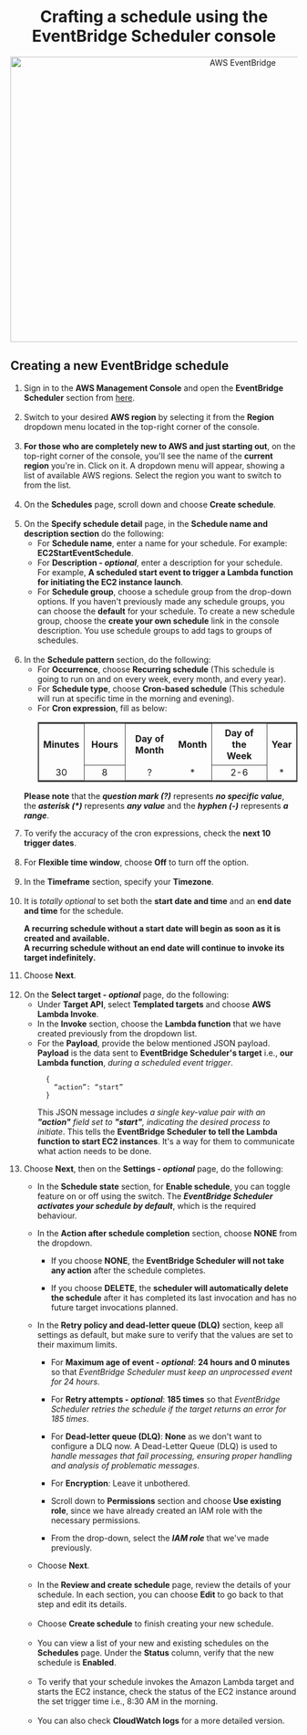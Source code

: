 <h1 align= "center">Crafting a schedule using the EventBridge Scheduler console</h1>
<div align="center">
  <img src="https://myprojectrelatedimages.s3.ap-south-1.amazonaws.com/EC2StartandStop/EventBridge+Schedules/AWS+EventBridge+Title.png" alt="AWS EventBridge" width="800" height="500">
</div>

<h2 align= "left">Creating a new EventBridge schedule</h2>
<ol>
  <li>Sign in to the <strong>AWS Management Console</strong> and open the <strong>EventBridge Scheduler</strong> section from <a href= "https://ap-south-1.console.aws.amazon.com/scheduler/home?region=ap-south-1#schedules">here</a>.</li><br>
  <li>Switch to your desired <strong>AWS region</strong> by selecting it from the <strong>Region</strong> dropdown menu located in the top-right corner of the console.</li><br>
  <li><strong>For those who are completely new to AWS and just starting out</strong>, on the top-right corner of the console, you'll see the name of the <strong>current region</strong> you're in. Click on it. A dropdown menu will appear, showing a list of available AWS regions. Select the region you want to switch to from the list.</li><br>
  <li>On the <strong>Schedules</strong> page, scroll down and choose <strong>Create schedule</strong>.</li><br>
  <li>On the <strong>Specify schedule detail</strong> page, in the <strong>Schedule name and description section</strong> do the following:
    <ul>
      <li>For <strong>Schedule name</strong>, enter a name for your schedule. For example: <strong>EC2StartEventSchedule</strong>.</li>
      <li>For <strong>Description - <em>optional</em></strong>, enter a description for your schedule.<br>For example, <strong>A scheduled start event to trigger a Lambda function for initiating the EC2 instance launch</strong>.</li>
      <li>For <strong>Schedule group</strong>, choose a schedule group from the drop-down options. If you haven't previously made any schedule groups, you can choose the <strong>default</strong> for your schedule. To create a new schedule group, choose the <strong>create your own schedule</strong> link in the console description. You use schedule groups to add tags to groups of schedules.</li>
    </ul>
  </li><br>
  <li>In the <strong>Schedule pattern</strong> section, do the following:
    <ul>
      <li>For <strong>Occurrence</strong>, choose <strong>Recurring schedule</strong> (This schedule is going to run on and on every week, every month, and every year).</li>
      <li>For <strong>Schedule type</strong>, choose <strong>Cron-based schedule</strong> (This schedule will run at specific time in the morning and evening).</li>
      <li>For <strong>Cron expression</strong>, fill as below:
<div align="left">
<table style="border-collapse: collapse; border: 2px solid #444;">
  <tr>
    <th>Minutes</th>
    <th style="border: 1px solid #444; padding: 6px 12px;">Hours</th>
    <th>Day of Month</th>
    <th>Month</th>
    <th style="border: 1px solid #444; padding: 6px 12px;">Day of the Week</th>
    <th>Year</th>
  </tr>
  <tr align="center">
    <td>30</td>
    <td style="border: 1px solid #444;">8</td>
    <td>?</td>
    <td>*</td>
    <td style="border: 1px solid #444;">2-6</td>
    <td>*</td>
  </tr>
 </table>
</div>
    </li>
</ul>

<strong>Please note</strong> that the <strong><em>question mark (?)</em></strong> represents <strong><em>no specific value</em></strong>, the <strong><em>asterisk (*)</em></strong> represents <strong><em>any value</em></strong> and the <strong><em>hyphen (-)</em></strong> represents <strong><em>a range</em></strong>.

<li>To verify the accuracy of the cron expressions, check the <strong>next 10 trigger dates</strong>.</li><br>
<li>For <strong>Flexible time window</strong>, choose <strong>Off</strong> to turn off the option.</li><br>
<li>In the <strong>Timeframe</strong> section, specify your <strong>Timezone</strong>.</li><br>
<li> It is <em>totally optional</em> to set both the <strong>start date and time</strong> and an <strong>end date and time</strong> for the schedule.</li>
<p><strong>A recurring schedule without a start date will begin as soon as it is created and available.</strong> <br><strong>A recurring schedule without an end date will continue to invoke its target indefinitely.</strong></p>
  
<li>Choose <strong>Next</strong>.</li><br>
<li>On the <strong>Select target - <em>optional</em></strong> page, do the following:
  <ul>
      <li>Under <strong>Target API</strong>, select <strong>Templated targets</strong> and choose <strong>AWS Lambda Invoke</strong>.</li>
      <li>In the <strong>Invoke</strong> section, choose the <strong>Lambda function</strong> that we have created previously from the dropdown list.</li>
      <li>For the <strong>Payload</strong>, provide the below mentioned JSON payload. <strong>Payload</strong> is the data sent to <strong>EventBridge Scheduler's target</strong> i.e., <strong>our Lambda function</strong>, <em>during a scheduled event trigger</em>.</li>
    
      {
        “action”: “start”
      }    

This JSON message includes <em>a single key-value pair with an <strong>"action"</strong> field set to <strong>"start"</strong>, indicating the desired process to initiate</em>. This tells the <strong>EventBridge Scheduler to tell the Lambda function to start EC2 instances</strong>. It's a way for them to communicate what action needs to be done.

  </ul>
</li>

<p><li>Choose <strong>Next</strong>, then on the <strong>Settings - <em>optional</em></strong> page, do the following:</p>
  <ul>
    <p><li>In the <strong>Schedule state</strong> section, for <strong>Enable schedule</strong>, you can toggle feature on or off using the switch. The <strong><em>EventBridge Scheduler activates your schedule by default</em></strong>, which is the required behaviour.</li></p>
   <li>In the <strong>Action after schedule completion</strong> section, choose <strong>NONE</strong> from the dropdown.
     <ul>
       <p><li>If you choose <strong>NONE</strong>, the <strong>EventBridge Scheduler will not take any action</strong> after the schedule completes.</li></p>
       <p><li>If you choose <strong>DELETE</strong>, the <strong>scheduler will automatically delete the schedule</strong> after it has completed its last invocation and has no future target invocations planned.</li></p>
     </ul>
   </li>
    <li>In the <strong>Retry policy and dead-letter queue (DLQ)</strong> section, keep all settings as default, but make sure to verify that the values are set to their maximum limits. 
      <ul>
        <p><li>For <strong>Maximum age of event - <em>optional</em></strong>: <strong>24 hours and 0 minutes</strong> so that <em>EventBridge Scheduler must keep an unprocessed event for 24 hours</em>.</li></p>
        <p><li>For <strong>Retry attempts - <em>optional</em></strong>: <strong>185 times</strong> so that <em>EventBridge Scheduler retries the schedule if the target returns an error for 185 times</em>.</li></p>
        <p><li>For <strong>Dead-letter queue (DLQ)</strong>: <strong>None</strong> as we don't want to configure a DLQ now. A Dead-Letter Queue (DLQ) is used to <em>handle messages that fail processing, ensuring proper handling and analysis of problematic messages</em>.</li></p>
        <p><li>For <strong>Encryption</strong>: Leave it unbothered.</li></p>
        <p><li>Scroll down to <strong>Permissions</strong> section and choose <strong>Use existing role</strong>, since we have already created an IAM role with the necessary permissions.</li></p>
        <p><li>From the drop-down, select the <em><strong>IAM role</strong></em> that we've made previously.</li></p>
      </ul>
    </li>

<li>Choose <strong>Next</strong>.</li><br>
<li>In the <strong>Review and create schedule</strong> page, review the details of your schedule. In each section, you can choose <strong>Edit</strong> to go back to that step and edit its details.</li><br>
<li>Choose <strong>Create schedule</strong> to finish creating your new schedule.</li><br>
<li>You can view a list of your new and existing schedules on the <strong>Schedules</strong> page. Under the <strong>Status</strong> column, verify that the new schedule is <strong>Enabled</strong>.</li><br>
<li>To verify that your schedule invokes the Amazon Lambda target and starts the EC2 instance, check the status of the EC2 instance around the set trigger time i.e., 8:30 AM in the morning.</li><br> 
<li>You can also check <strong>CloudWatch logs</strong> for a more detailed version.



